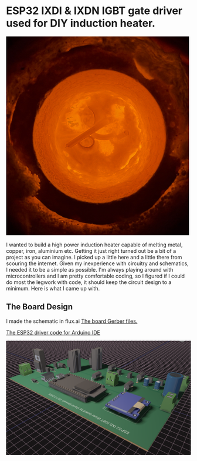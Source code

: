 # ESP32 IXDI & IXDN IGBT gate driver used for DIY induction heater.

![Some copper scrap melting in a graphite crucible.](https://github.com/metanurb21/esp32_igbt_driver/blob/main/melting-copper.jpg)

I wanted to build a high power induction heater capable of melting metal, copper, iron, aluminium etc.
Getting it just right turned out be a bit of a project as you can imagine. I picked up a little here and a little there from scouring the internet. Given my inexperience with circuitry and schematics, I needed it to be a simple as possible. I'm always playing around with microcontrollers and I am pretty comfortable coding, so I figured if I could do most the legwork with code, it should keep the circuit design to a minimum. Here is what I came up with.

## The Board Design

I made the schematic in flux.ai [The board Gerber files.](https://github.com/metanurb21/esp32_igbt_driver/blob/main/metanurb21-esp32-pwm-ixd630-igbt-driver-v2-Gerbers-Versionedf32863.zip)

[The ESP32 driver code for Arduino IDE](https://github.com/metanurb21/esp32_igbt_driver/blob/main/esp32__igbt_gate_driver.ino)

![The ciruit board](https://github.com/metanurb21/esp32_igbt_driver/blob/main/igbt-driver.png)
